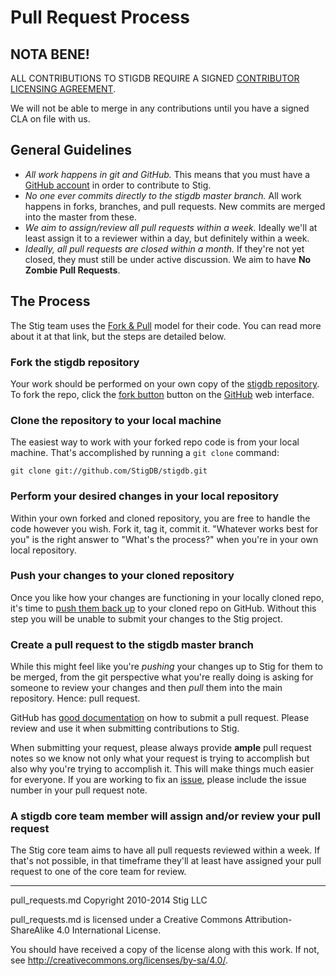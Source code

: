 # Pull Request Process

## NOTA BENE!

ALL CONTRIBUTIONS TO STIGDB REQUIRE A SIGNED [CONTRIBUTOR LICENSING AGREEMENT](Stig_CLA_Process.md).

We will not be able to merge in any contributions until you have a signed CLA on file with us.

## General Guidelines

* _All work happens in git and GitHub._ This means that you must have a [GitHub account](https://github.com/join) in order to contribute to Stig.
* _No one ever commits directly to the stigdb master branch._ All work happens in forks, branches, and pull requests. New commits are merged into the master from these.
* _We aim to assign/review all pull requests within a week._ Ideally we'll at least assign it to a reviewer within a day, but definitely within a week.
* _Ideally, all pull requests are closed within a month._ If they're not yet closed, they must still be under active discussion. We aim to have **No Zombie Pull Requests**.

## The Process

The Stig team uses the [Fork & Pull](https://help.github.com/articles/using-pull-requests) model for their code. You can read more about it at that link, but the steps are detailed below.

### Fork the stigdb repository

Your work should be performed on your own copy of the [stigdb repository](http://github.com/StigDB/stigdb). To fork the repo, click the [fork button](http://github.com/StigDB/stigdb/fork) button on the [GitHub](http://github.com) web interface.

### Clone the repository to your local machine

The easiest way to work with your forked repo code is from your local machine. That's accomplished by running a `git clone` command:

```
git clone git://github.com/StigDB/stigdb.git
```

### Perform your desired changes in your local repository

Within your own forked and cloned repository, you are free to handle the code however you wish. Fork it, tag it, commit it. "Whatever works best for you" is the right answer to "What's the process?" when you're in your own local repository.

### Push your changes to your cloned repository

Once you like how your changes are functioning in your locally cloned repo, it's time to [push them back up](https://help.github.com/articles/pushing-to-a-remote) to your cloned repo on GitHub. Without this step you will be unable to submit your changes to the Stig project.

### Create a pull request to the stigdb master branch

While this might feel like you're _pushing_ your changes up to Stig for them to be merged, from the git perspective what you're really doing is asking for someone to review your changes and then _pull_ them into the main repository. Hence: pull request.

GitHub has [good documentation](https://help.github.com/articles/using-pull-requests) on how to submit a pull request. Please review and use it when submitting contributions to Stig.

When submitting your request, please always provide **ample** pull request notes so we know not only what your request is trying to accomplish but also why you're trying to accomplish it. This will make things much easier for everyone. If you are working to fix an [issue](https://github.com/StigDB/stigdb/issues), please include the issue number in your pull request note.

### A stigdb core team member will assign and/or review your pull request

The Stig core team aims to have all pull requests reviewed within a week. If that's not possible, in that timeframe they'll at least have assigned your pull request to one of the core team for review.

-----

pull_requests.md Copyright 2010-2014 Stig LLC

pull_requests.md is licensed under a Creative Commons Attribution-ShareAlike 4.0 International License.

You should have received a copy of the license along with this work. If not, see <http://creativecommons.org/licenses/by-sa/4.0/>.
